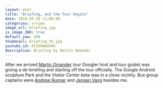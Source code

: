 ```yaml
---
layout: post
title: "Briefing, and the Tour begins"
date: 2018-05-28 11:00:00
categories: vrview
image_url: briefing.jpg
is_image_360: true
default_yaw: 200
thumbnail: briefing_th.jpg
youtube_id: 6tZbhWeGh4k
description: Briefing by Martin Omander
---
```

After we arrived [Martin Omander](https://twitter.com/martinomander) (our Googler host and tour guide) was giving a de-briefing and starting off the tour officially. The Google Android sculpture Park and the Visitor Center beta was in a close vicinity. Bus group captains were [Andrew Runner]() and [Jensen Vang](https://www.linkedin.com/in/jensen-v-8840ba176/) besides me.
